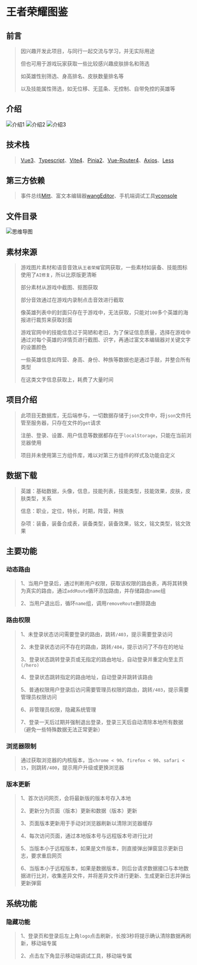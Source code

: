 # 王者荣耀图鉴

## 前言

> 因兴趣开发此项目，与同行一起交流与学习，并无实际用途
>
> 但也可用于游戏玩家获取一些比较感兴趣皮肤排名和筛选
>
> 如英雄性别筛选、身高排名、皮肤数量排名等
>
> 以及技能属性筛选，如无位移、无蓝条、无控制、自带免控的英雄等

## 介绍

![介绍1](https://raw.githubusercontent.com/yuumigift/wzry/master/intro/intro-1.png)
![介绍2](https://raw.githubusercontent.com/yuumigift/wzry/master/intro/intro-2.png)
![介绍3](https://raw.githubusercontent.com/yuumigift/wzry/master/intro/intro-3.png)

## 技术栈

> [Vue3](https://cn.vuejs.org)、[Typescript](https://www.tslang.cn/index.html)、[Vite4](https://vitejs.cn)、[Pinia2](https://pinia.vuejs.org)、[Vue-Router4](https://router.vuejs.org/zh)、[Axios](https://www.axios-http.cn)、[Less](https://less.bootcss.com)

## 第三方依赖

> 事件总线[Mitt](https://github.com/developit/mitt)、富文本编辑器[wangEditor](https://www.wangeditor.com)、手机端调试工具[vconsole](https://github.com/Tencent/vConsole)

## 文件目录

![思维导图](https://lyb.cbb.plus//wzry-material/image/mind_mapping.png)

## 素材来源

> 游戏图片素材和语音音效从`王者荣耀`官网获取，一些素材如装备、技能图标使用了`AI修复`，所以比原版更清晰
>
> 部分素材从游戏中截图、抠图获取
>
> 部分音效通过在游戏内录制点击音效进行截取
>
> 像英雄列表中的封面只存在于游戏中，无法获取，只能对`100`多个英雄的海报进行裁剪来获取封面
>
> 游戏官网中的技能信息过于简陋和老旧，为了保证信息质量，选择在游戏中通过对每个英雄的详情页进行截图、识字，再通过富文本编辑器对关键文字的设置颜色
>
> 一些英雄信息如阵营、身高、身份、种族等数据也是通过手敲，并整合所有类型
>
> 在这类文字信息获取上，耗费了大量时间

## 项目介绍

> 此项目无数据库，无后端参与，一切数据存储于`json`文件中，将`json`文件托管至服务器，只存在文件的`get`请求
>
> 注册、登录、设置、用户信息等数据都存在于`localStorage`，只能在当前浏览器使用
>
> 项目并未使用第三方组件库，难以对第三方组件的样式及功能自定义
>

## 数据下载

> 英雄：基础数据，头像，信息，技能列表，技能类型，技能效果，皮肤，皮肤类型，关系
>
> 信息：职业，定位，特长，时期，阵营，种族
>
> 杂项：装备，装备合成表，装备类型，装备效果，铭文，铭文类型，铭文效果

## 主要功能

### 动态路由

> 1、当用户登录后，通过判断用户权限，获取该权限的路由表，再将其转换为真实的路由，通过`addRoute`循环添加路由，并存储路由`name`组
>
> 2、当用户退出后，循环`name`组，调用`removeRoute`删除路由

### 路由权限

> 1、未登录状态访问需要登录的路由，跳转`/403`，提示需要登录访问
>
> 2、未登录状态访问不存在的路由，跳转`/404`，提示访问了不存在的地址
>
> 3、登录状态跳转登录页或无指定的路由地址，自动登录并重定向至主页`(/hero)`
>
> 4、登录状态跳转指定的路由地址，自动登录并跳转该路由
>
> 5、普通权限用户登录后访问需要管理员权限的路由，跳转`/403`，提示需要管理员权限访问
>
> 6、非管理员权限，隐藏系统管理
>
> 7、登录一天后过期并强制退出登录，登录三天后自动清除本地所有数据（避免一些特殊数据无法正常更新）

### 浏览器限制

> 通过获取浏览器的内核版本，当`chrome < 90`、`firefox < 90`、`safari < 15`，则跳转`/400`，提示用户升级或更换浏览器

### 版本更新

> 1、首次访问网页，会将最新版的版本号存入本地
>
> 2、更新分为页面（版本）更新和数据（版本）更新
>
> 3、页面版本更新用于手动对浏览器刷新以清除浏览器缓存
>
> 4、每次访问页面，通过本地版本号与远程版本号进行比对
>
> 5、当版本小于远程版本，如果是文件版本，则直接弹出弹窗显示更新日志，要求重启网页
>
> 6、当版本小于远程版本，如果是数据版本，则后台请求数据接口与本地数据进行比对，收集差异文件，并将差异文件进行更新、生成更新日志并弹出更新弹窗

## 系统功能

### 隐藏功能

> 1、登录页和登录后左上角`logo`点击刷新，长按3秒将提示确认清除数据再刷新，移动端专属
>
> 2、点击左下角显示移动端调试工具，移动端专属
